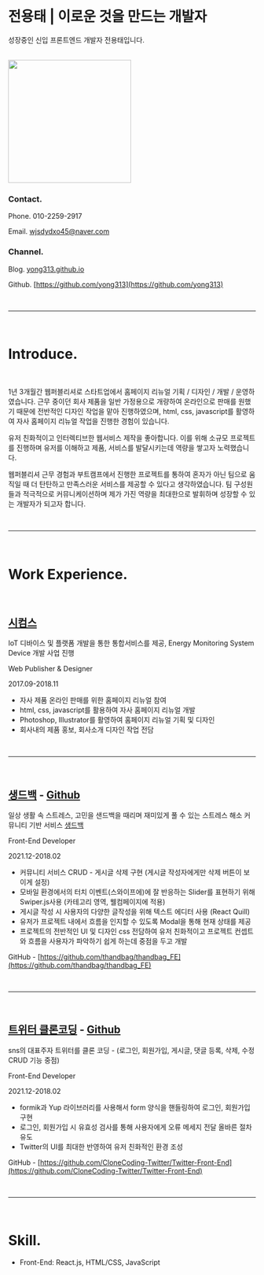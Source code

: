 
<br />

# 전용태  |  이로운 것을 만드는 개발자

성장중인 신입 프론트엔드 개발자 전용태입니다.
<br />
<br />

<img width="250px" src="https://user-images.githubusercontent.com/85574104/152402553-8aa469a0-6645-4ce2-b3f6-376a6ba4b409.png"/>

### Contact.

Phone. 010-2259-2917

Email. wjsdydxo45@naver.com

### Channel.

Blog. [yong313.github.io](https://yong313.github.io/)

Github.  [https://github.com/yong313](https://github.com/yong313)

<br />

---

<br />

# Introduce.

<br />

1년 3개월간 웹퍼블리셔로 스타트업에서 홈페이지 리뉴얼 기획 / 디자인 / 개발 / 운영하였습니다. 근무 중이던 회사 제품을 일반 가정용으로 개량하여 온라인으로 판매를 원했기 때문에  전반적인 디자인 작업을 맡아 진행하였으며, html, css, javascript를 활영하여 자사 홈페이지 리뉴얼 작업을 진행한 경험이 있습니다.

유저 친화적이고 인터렉티브한 웹서비스 제작을 좋아합니다. 이를 위해 소규모 프로젝트를 진행하며 유저를 이해하고 제품, 서비스를 발달시키는데 역량을 쌓고자 노력했습니다. 

웹퍼블리셔 근무 경험과 부트캠프에서 진행한 프로젝트를 통하여 혼자가 아닌 팀으로 움직일 때 더 탄탄하고 만족스러운 서비스를 제공할 수 있다고 생각하였습니다. 팀 구성원들과 적극적으로 커뮤니케이션하며 제가 가진 역량을 최대한으로 발휘하며 성장할 수 있는 개발자가 되고자 합니다.

<br />

---

<br />

# Work Experience.

<br />

## [시컴스](https://www.sicoms.co.kr/main.do)

IoT 디바이스 및 플랫폼 개발을 통한 통합서비스를 제공, Energy Monitoring System Device 개발 사업 진행

Web Publisher &
Designer

2017.09-2018.11

- 자사 제품 온라인 판매를 위한 홈페이지 리뉴얼 참여
- html, css, javascript를 활용하여 자사 홈페이지 리뉴얼 개발
- Photoshop, Illustrator를 활영하여 홈페이지 리뉴얼 기획 및 디자인
- 회사내의 제품 홍보, 회사소개 디자인 작업 전담

<br />

---

<br />

## [생드백](https://thandbag.com/) - [Github](https://github.com/thandbag/thandbag_FE)

일상 생활 속 스트레스, 고민을 샌드백을 때리며 재미있게 풀 수 있는 스트레스 해소 커뮤니티 기반 서비스 [생드백](https://thandbag.com)

Front-End Developer

2021.12-2018.02

- 커뮤니티 서비스 CRUD - 게시글 삭제 구현 (게시글 작성자에게만 삭제 버튼이 보이게 설정)
- 모바일 환경에서의 터치 이벤트(스와이프에)에 잘 반응하는 Slider를 표현하기 위해 Swiper.js사용 (카테고리 영역, 웰컴페이지에 적용)
- 게시글 작성 시 사용자의 다양한 글작성을 위해 텍스트 에디터 사용 (React Quill)
- 유저가 프로젝트 내에서 흐름을 인지할 수 있도록 Modal을 통해 현재 상태를 제공
- 프로젝트의 전반적인 UI 및 디자인 css 전담하여 유저 친화적이고 프로젝트 컨셉트와 흐름을 사용자가 파악하기 쉽게 하는데 중점을 두고 개발

GitHub - [https://github.com/thandbag/thandbag_FE](https://github.com/thandbag/thandbag_FE)

<br />

---

<br />

## [트위터 클론코딩](http://twitterclone12-18.s3-website.ap-northeast-2.amazonaws.com/) - [Github](https://github.com/CloneCoding-Twitter/Twitter-Front-End)

sns의 대표주자 트위터를 클론 코딩 - (로그인, 회원가입, 게시글, 댓글 등록, 삭제, 수정 CRUD 기능 중점)

Front-End Developer

2021.12-2018.02

- formik과 Yup 라이브러리를 사용해서 form 양식을 핸들링하여 로그인, 회원가입 구현
- 로그인, 회원가입 시 유효성 검사를 통해 사용자에게 오류 메세지 전달 올바른 절차 유도
- Twitter의 UI를 최대한 반영하여 유저 친화적인 환경 조성

GitHub - [https://github.com/CloneCoding-Twitter/Twitter-Front-End](https://github.com/CloneCoding-Twitter/Twitter-Front-End)

<br />

---

<br />

# Skill.

- Front-End:  React.js, HTML/CSS, JavaScript

<br />
<br />
